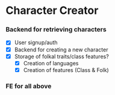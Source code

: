 # Character Creator

### Backend for retrieving characters

- [x] User signup/auth
- [x] Backend for creating a new character
- [x] Storage of folkal traits/class features?
  - [x] Creation of languages
  - [x] Creation of features (Class & Folk)

### FE for all above
